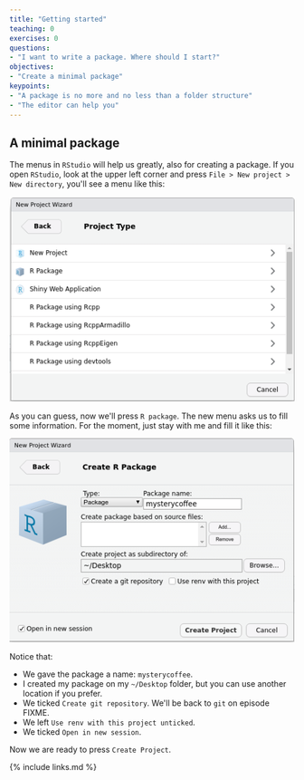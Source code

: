 ```yaml
---
title: "Getting started"
teaching: 0
exercises: 0
questions:
- "I want to write a package. Where should I start?"
objectives:
- "Create a minimal package"
keypoints:
- "A package is no more and no less than a folder structure"
- "The editor can help you"
---
```


## A minimal package

The menus in `RStudio` will help us greatly, also for creating a package.
If you open `RStudio`, look at the upper left corner and press `File > New project > New directory`, you'll see a menu like this:

![New project menu](../fig/new-project.png)

As you can guess, now we'll press `R package`.
The new menu asks us to fill some information.
For the moment, just stay with me and fill it like this:

![New project menu](../fig/create-package.png)

Notice that:

- We gave the package a name: `mysterycoffee`.
- I created my package on my `~/Desktop` folder, but you can use another location if you prefer.
- We ticked `Create git repository`. We'll be back to `git` on episode FIXME.
- We left `Use renv with this project unticked`.
- We ticked `Open in new session`.

Now we are ready to press `Create Project`.

{% include links.md %}
